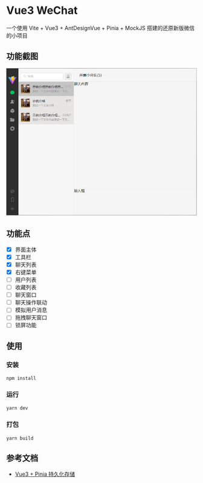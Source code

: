 # Vue3 WeChat

一个使用 Vite + Vue3 + AntDesignVue + Pinia + MockJS 搭建的还原新版微信的小项目

## 功能截图

![功能截图](./snapshot/interface.jpg)

## 功能点

- [x] 界面主体
- [x] 工具栏
- [x] 聊天列表
- [x] 右键菜单
- [ ] 用户列表
- [ ] 收藏列表
- [ ] 聊天窗口
- [ ] 聊天操作联动
- [ ] 模拟用户消息
- [ ] 拖拽聊天窗口
- [ ] 锁屏功能

## 使用

### 安装

```
npm install
```

### 运行

```
yarn dev
```

### 打包

```
yarn build
```

## 参考文档

- [Vue3 + Pinia 持久化存储](https://blog.csdn.net/weixin_36757282/article/details/127226319)
